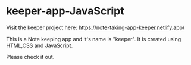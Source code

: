# keeper-app-JavaScript 

Visit the keeper project here: https://note-taking-app-keeper.netlify.app/

This is a Note keeping app and it's name is "keeper".
It is created using HTML,CSS and JavaScript.

Please check it out.
